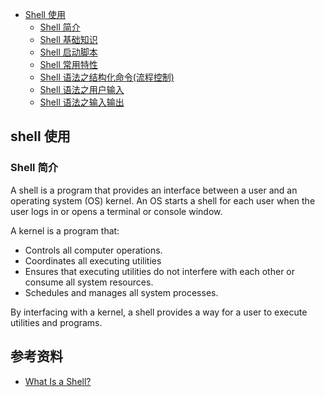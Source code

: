 
- [Shell 使用](#shell)      
  - [Shell 简介](#shell_what)      
  - [Shell 基础知识](basic.md)               
  - [Shell 启动脚本](launch.md)              
  - [Shell 常用特性](attribute.md)                    
  - [Shell 语法之结构化命令(流程控制)](flow.md)                         
  - [Shell 语法之用户输入](input.md)                  
  - [Shell 语法之输入输出](io.md)                      
  
  

## <a id="Shell">shell 使用</a>

### <a id="shell_what">Shell 简介</a>
A shell is a program that provides an interface between a user and an operating system (OS) kernel. An OS starts a shell for each user when the user logs in or opens a terminal or console window.

A kernel is a program that:

* Controls all computer operations.
* Coordinates all executing utilities
* Ensures that executing utilities do not interfere with each other or consume all system resources.
* Schedules and manages all system processes.

By interfacing with a kernel, a shell provides a way for a user to execute utilities and programs.


## 参考资料
* [What Is a Shell?](https://www.thegeekdiary.com/unix-linux-what-is-a-shell-what-are-different-shells/)     
